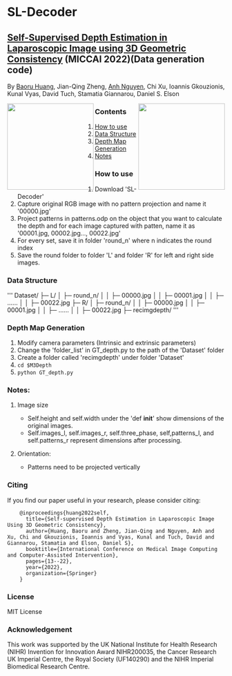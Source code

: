 # SL-Decoder

## [Self-Supervised Depth Estimation in Laparoscopic Image using 3D Geometric Consistency](https://arxiv.org/abs/2208.08407) (MICCAI 2022)(Data generation code)
By [Baoru Huang](https://baoru.netlify.app/), Jian-Qing Zheng, [Anh Nguyen](https://www.csc.liv.ac.uk/~anguyen), Chi Xu, Ioannis Gkouzionis, Kunal Vyas, David Tuch, Stamatia Giannarou, Daniel S. Elson

<img align="left" width="200" height="200" src="https://github.com/br0202/SL-Decoder/blob/master/figure/10_1-l.png">
<img align="right" width="200" height="200" src="https://github.com/br0202/SL-Decoder/blob/master/figure/10_1-r.png">


### Contents
1. [How to use](#Howtouse)
1. [Data Structure](#DataStructure)
2. [Depth Map Generation](#DepthMapGeneration)
3. [Notes](#notes)


### How to use

1. Download 'SL-Decoder'
2. Capture original RGB image with no pattern projection and name it '00000.jpg'
3. Project patterns in patterns.odp on the object that you want to calculate the depth and for each image captured with patten, name it as '00001.jpg, 00002.jpg..., 00022.jpg'
4. For every set, save it in folder 'round_n' where n indicates the round index
5. Save the round folder to folder 'L' and folder 'R' for left and right side images. 


### Data Structure
'''
Dataset/
├─ L/
│  ├─ round_n/
│  │  ├─ 00000.jpg
│  │  ├─ 00001.jpg
│  │  ├─ ......
│  │  ├─ 00022.jpg
├─ R/
│  ├─ round_n/
│  │  ├─ 00000.jpg
│  │  ├─ 00001.jpg
│  │  ├─ ......
│  │  ├─ 00022.jpg
├─ recimgdepth/
'''


### Depth Map Generation
1. Modify camera parameters (Intrinsic and extrinsic parameters)
2. Change the 'folder_list' in GT_depth.py to the path of the 'Dataset' folder
3. Create a folder called 'recimgdepth' under folder 'Dataset'
4. `cd $M3Depth`
5. `python GT_depth.py`



###  Notes:
1. Image size
	- Self.height and self.width under the 'def __init__' show dimensions of the original images.
	- Self.images_l,  self.images_r,  self.three_phase,  self,patterns_l,  and  self.patterns_r  represent dimensions after processing.
  
2. Orientation:
	- Patterns need to be projected vertically 



### Citing 

If you find our paper useful in your research, please consider citing:

        @inproceedings{huang2022self,
          title={Self-supervised Depth Estimation in Laparoscopic Image Using 3D Geometric Consistency},
          author={Huang, Baoru and Zheng, Jian-Qing and Nguyen, Anh and Xu, Chi and Gkouzionis, Ioannis and Vyas, Kunal and Tuch, David and Giannarou, Stamatia and Elson, Daniel S},
          booktitle={International Conference on Medical Image Computing and Computer-Assisted Intervention},
          pages={13--22},
          year={2022},
          organization={Springer}
        }


### License
MIT License

### Acknowledgement
This work was supported by the UK National Institute for Health Research (NIHR) Invention for Innovation Award NIHR200035, the Cancer Research UK Imperial Centre, the Royal Society (UF140290) and the NIHR Imperial Biomedical Research Centre.
